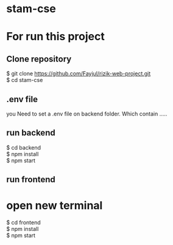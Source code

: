 # stam-cse

# For run this project

## Clone repository

$ git clone https://github.com/Fayjul/rizik-web-project.git
<br>
$ cd stam-cse

## .env file

you Need to set a .env file on backend folder. Which contain
.....

## run backend

$ cd backend <br>
$ npm install <br>
$ npm start <br>

## run frontend

# open new terminal

$ cd frontend <br>
$ npm install <br>
$ npm start <br>
